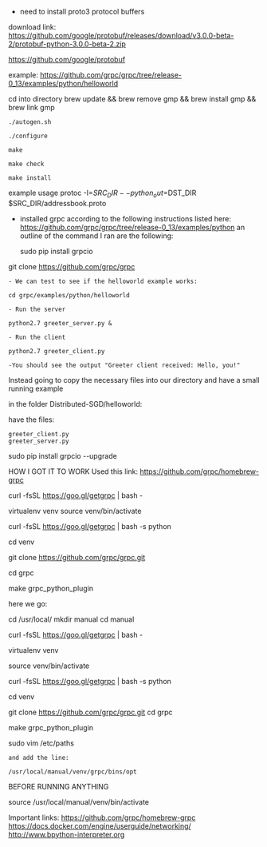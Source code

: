 - need to install proto3 protocol buffers

download link:
https://github.com/google/protobuf/releases/download/v3.0.0-beta-2/protobuf-python-3.0.0-beta-2.zip

https://github.com/google/protobuf

example:
https://github.com/grpc/grpc/tree/release-0_13/examples/python/helloworld

cd into directory
	brew update && brew remove gmp && brew install gmp && brew link gmp

	./autogen.sh

	./configure

	make

	make check

	make install

example usage
protoc -I=$SRC_DIR --python_out=$DST_DIR $SRC_DIR/addressbook.proto

- installed grpc according to the following instructions listed here: https://github.com/grpc/grpc/tree/release-0_13/examples/python an outline of the command I ran are the following:

	sudo pip install grpcio

git clone https://github.com/grpc/grpc

	- We can test to see if the helloworld example works:

	cd grpc/examples/python/helloworld

	- Run the server

	python2.7 greeter_server.py &

	- Run the client

	python2.7 greeter_client.py

	-You should see the output "Greeter client received: Hello, you!"

Instead going to copy the necessary files into our directory and have a small running example

in the folder Distributed-SGD/helloworld:

have the files:

	greeter_client.py
	greeter_server.py 


sudo pip install grpcio --upgrade





HOW I GOT IT TO WORK
Used this link:
https://github.com/grpc/homebrew-grpc


curl -fsSL https://goo.gl/getgrpc | bash -

 virtualenv venv
source venv/bin/activate

curl -fsSL https://goo.gl/getgrpc | bash -s python

cd venv

git clone https://github.com/grpc/grpc.git

cd grpc

make grpc_python_plugin




here we go:

cd /usr/local/
mkdir manual
cd manual

curl -fsSL https://goo.gl/getgrpc | bash -

virtualenv venv

source venv/bin/activate

curl -fsSL https://goo.gl/getgrpc | bash -s python

cd venv

git clone https://github.com/grpc/grpc.git
cd grpc

make grpc_python_plugin

sudo vim /etc/paths

	and add the line:

	/usr/local/manual/venv/grpc/bins/opt



BEFORE RUNNING ANYTHING

source /usr/local/manual/venv/bin/activate


Important links:
https://github.com/grpc/homebrew-grpc
https://docs.docker.com/engine/userguide/networking/
http://www.bpython-interpreter.org







